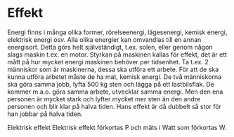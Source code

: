 # Effekt

Energi finns i många olika former, rörelseenergi, lägesenergi, kemisk energi, elektrisk energi
osv. Alla olika energier kan omvandlas till en annan energisort. Detta görs helt självständigt,
t.ex. solen, eller genom någon slags maskin t.ex. en motor. Styrkan på maskinen kallas för
effekt, det är ett mått på hur mycket energi maskinen behöver per tidsenhet. Ta t.ex. 2
människor som är maskinerna, dessa ska utföra ett arbete. För att de ska kunna utföra
arbetet måste de ha mat, kemisk energi. De två människorna ska göra samma jobb, lyfta 500
kg sten och lägga på ett lastbilsflak. De kommer m.a.o. göra samma arbete, utvecklar
samma energi. Men den ena personen är mycket stark och lyfter mycket mer sten än den
andre personen och blir klar på halva tiden. Hans effekt är då dubbelt så stor för han jobbar
på halva tiden.

Elektrisk effekt
Elektrisk effekt förkortas P och mäts i Watt som
förkortas W.
